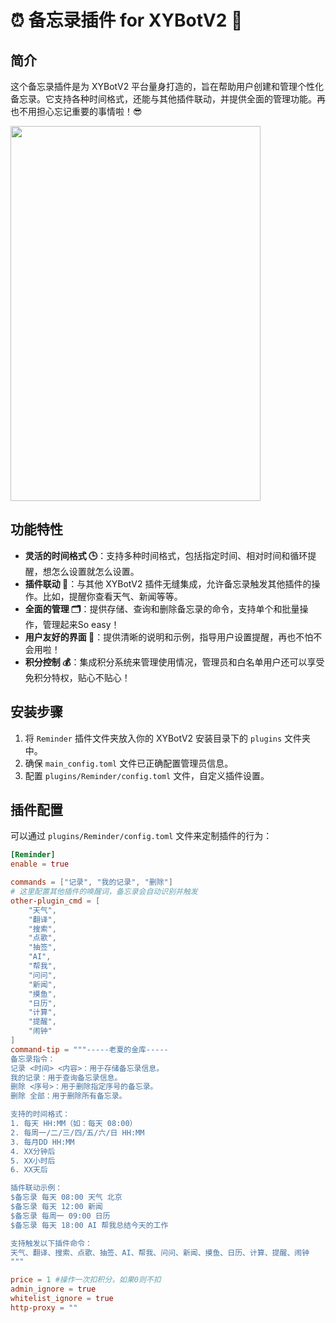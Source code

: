# ⏰ 备忘录插件 for XYBotV2 🎉

## 简介 

这个备忘录插件是为 XYBotV2 平台量身打造的，旨在帮助用户创建和管理个性化备忘录。它支持各种时间格式，还能与其他插件联动，并提供全面的管理功能。再也不用担心忘记重要的事情啦！😎

<img src="https://github.com/user-attachments/assets/a2627960-69d8-400d-903c-309dbeadf125" width="400" height="600">

## 功能特性

-   **灵活的时间格式 🕒**：支持多种时间格式，包括指定时间、相对时间和循环提醒，想怎么设置就怎么设置。
-   **插件联动 🤝**：与其他 XYBotV2 插件无缝集成，允许备忘录触发其他插件的操作。比如，提醒你查看天气、新闻等等。
-   **全面的管理 🗂️**：提供存储、查询和删除备忘录的命令，支持单个和批量操作，管理起来So easy！
-   **用户友好的界面 🙋**：提供清晰的说明和示例，指导用户设置提醒，再也不怕不会用啦！
-   **积分控制 💰**：集成积分系统来管理使用情况，管理员和白名单用户还可以享受免积分特权，贴心不贴心！

## 安装步骤

1.  将 `Reminder` 插件文件夹放入你的 XYBotV2 安装目录下的 `plugins` 文件夹中。
2.  确保 `main_config.toml` 文件已正确配置管理员信息。
3.  配置 `plugins/Reminder/config.toml` 文件，自定义插件设置。

## 插件配置

可以通过 `plugins/Reminder/config.toml` 文件来定制插件的行为：

```toml
[Reminder]
enable = true

commands = ["记录", "我的记录", "删除"]
# 这里配置其他插件的唤醒词，备忘录会自动识别并触发
other-plugin_cmd = [
    "天气",
    "翻译", 
    "搜索",
    "点歌",
    "抽签",
    "AI",
    "帮我",
    "问问",
    "新闻",
    "摸鱼",
    "日历",
    "计算",
    "提醒",
    "闹钟"
]
command-tip = """-----老夏的金库-----
备忘录指令：
记录 <时间> <内容>：用于存储备忘录信息。
我的记录：用于查询备忘录信息。
删除 <序号>：用于删除指定序号的备忘录。
删除 全部：用于删除所有备忘录。

支持的时间格式：
1. 每天 HH:MM（如：每天 08:00）
2. 每周一/二/三/四/五/六/日 HH:MM
3. 每月DD HH:MM
4. XX分钟后
5. XX小时后
6. XX天后

插件联动示例：
$备忘录 每天 08:00 天气 北京
$备忘录 每天 12:00 新闻
$备忘录 每周一 09:00 日历
$备忘录 每天 18:00 AI 帮我总结今天的工作

支持触发以下插件命令：
天气、翻译、搜索、点歌、抽签、AI、帮我、问问、新闻、摸鱼、日历、计算、提醒、闹钟
"""

price = 1 #操作一次扣积分，如果0则不扣
admin_ignore = true
whitelist_ignore = true
http-proxy = ""
